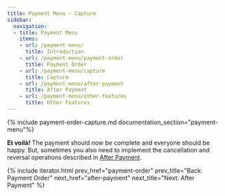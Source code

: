 ```yaml
---
title: Payment Menu – Capture
sidebar:
  navigation:
  - title: Payment Menu
    items:
    - url: /payment-menu/
      title: Introduction
    - url: /payment-menu/payment-order
      title: Payment Order
    - url: /payment-menu/capture
      title: Capture 
    - url: /payment-menu/after-payment
      title: After Payment
    - url: /payment-menu/other-features
      title: Other Features
---
```


{% include payment-order-capture.md documentation_section="payment-menu"%}

**Et voilà!** The payment should now be complete and
everyone should be happy. But, sometimes you also need to implement the
cancellation and reversal operations described in [After Payment][after-payment].

{% include iterator.html prev_href="payment-order"
                         prev_title="Back: Payment Order"
                         next_href="after-payment"
                         next_title="Next: After Payment" %}

[after-payment]: /payment-menu/after-payment
